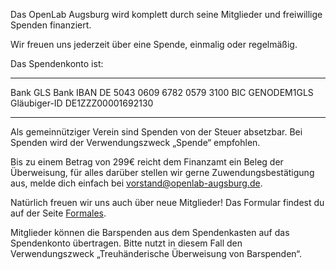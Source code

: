 Das OpenLab Augsburg wird komplett durch seine Mitglieder und freiwillige Spenden finanziert.

Wir freuen uns jederzeit über eine Spende, einmalig oder regelmäßig.

Das Spendenkonto ist: 

-----------------  -----------
Bank               GLS Bank
IBAN               DE 5043 0609 6782 0579 3100
BIC                GENODEM1GLS
Gläubiger-ID       DE1ZZZ00001692130
----------------  ------------

Als gemeinnütziger Verein sind Spenden von der Steuer absetzbar. Bei Spenden wird der Verwendungszweck „Spende“ empfohlen.

Bis zu einem Betrag von 299€ reicht dem Finanzamt ein Beleg der Überweisung,
für alles darüber stellen wir gerne Zuwendungsbestätigung aus,
melde dich einfach bei [vorstand@openlab-augsburg.de](mailto:vorstand@openlab-augsburg.de).

Natürlich freuen wir uns auch über neue Mitglieder! Das Formular findest du auf der Seite [Formales]().

Mitglieder können die Barspenden aus dem Spendenkasten auf das Spendenkonto übertragen. Bitte nutzt in diesem Fall den Verwendungszweck „Treuhänderische Überweisung von Barspenden“.